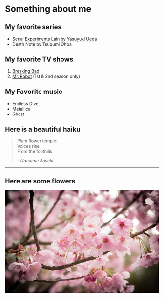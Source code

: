 
# Something about me

## My favorite series
- [Serial Experiments Lain](https://en.wikipedia.org/wiki/Serial_Experiments_Lain) by [Yasuyuki Ueda](https://en.wikipedia.org/wiki/Yasuyuki_Ueda)
- [Death Note](https://en.wikipedia.org/wiki/Death_Note) by [Tsugumi Ohba](https://en.wikipedia.org/wiki/Tsugumi_Ohba)

## My favorite TV shows
1. [Breaking Bad](https://en.wikipedia.org/wiki/Breaking_Bad)
2. [Mr. Robot](https://en.wikipedia.org/wiki/Mr._Robot) (1st & 2nd season only)

## My Favorite music
- Endless Dive 
- Metallica
- Ghost


## Here is a beautiful haiku
> Plum flower temple:  
> Voices rise  
> From the foothills  
>  
> <cite>- Natsume Soseki</cite>

---
## Here are some flowers
![Flowers](/assets/img/sakura.jpg)

